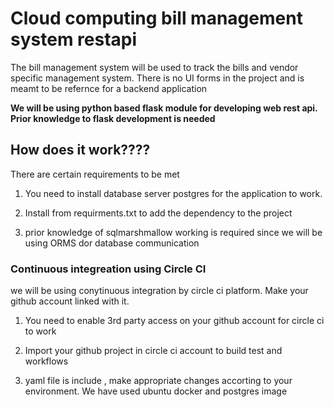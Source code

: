 # Cloud computing bill management system restapi 

The bill management system will be used to track the bills and vendor specific management system.
There is no UI forms in the project and is meamt to be refernce for a backend application


**We will be using python based flask module for developing web rest api. Prior knowledge to flask development is needed**


## How does it work????

There are certain requirements to be met 

1. You need to install database server postgres for the application to work.

2. Install from requirments.txt  to add the dependency to the project

3. prior knowledge of sqlmarshmallow working is required since we will be using ORMS dor database communication

### Continuous integreation using Circle CI
 we will be using conytinuous integration by circle ci platform. Make your github account linked with it.

1. You need to enable 3rd party access on your github account for circle ci to work

2. Import your github project in circle ci account to build test and workflows
3. yaml file is include , make appropriate changes accorting to your environment. We have used ubuntu docker and postgres image
